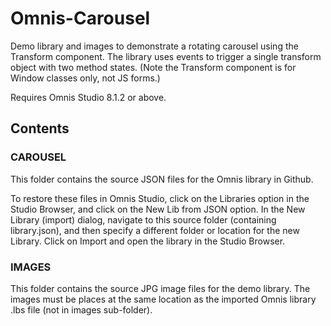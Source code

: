 # Omnis-Carousel
Demo library and images to demonstrate a rotating carousel using the Transform component. The library uses events to trigger a single transform object with two method states. (Note the Transform component is for Window classes only, not JS forms.)

Requires Omnis Studio 8.1.2 or above.

## Contents
### CAROUSEL
This folder contains the source JSON files for the Omnis library in Github. 

To restore these files in Omnis Studio, click on the Libraries option in the Studio Browser, and click on the New Lib from JSON option. In the New Library (import) dialog, navigate to this source folder (containing library.json), and then specify a different folder or location for the new Library. Click on Import and open the library in the Studio Browser. 

### IMAGES
This folder contains the source JPG image files for the demo library. The images must be places at the same location as the imported Omnis library .lbs file (not in images sub-folder).
